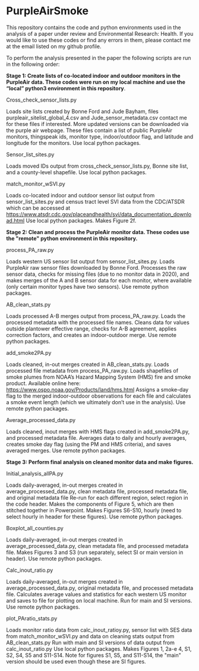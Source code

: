 # PurpleAirSmoke
This repository contains the code and python environments used in the analysis of a paper under review and Environmental Research: Health. If you would like to use these codes or find any errors in them, please contact me at the email listed on my github profile. 

To perform the analysis presented in the paper the following scripts are run in the following order:

**Stage 1: Create lists of co-located indoor and outdoor monitors in the PurpleAir data. These codes were run on my local machine and use the “local” python3 environment in this repository**.

Cross_check_sensor_lists.py

Loads site lists created by Bonne Ford and Jude Bayham, files purpleair_sitelist_global_4.csv and Jude_sensor_metadata.csv contact me for these files if interested. More updated versions can be downloaded via the purple air webpage. These files contain a list of public PurpleAir monitors, thingspeak ids, monitor type, indoor/outdoor flag, and latitude and longitude for the monitors. Use local python packages.

Sensor_list_sites.py

Loads moved IDs output from cross_check_sensor_lists.py, Bonne site list, and a county-level shapefile. Use local python packages.

match_monitor_wSVI.py

Loads co-located indoor and outdoor sensor list output from sensor_list_sites.py and census tract level SVI data from the CDC/ATSDR which can be accessed at https://www.atsdr.cdc.gov/placeandhealth/svi/data_documentation_download.html Use local python packages. Makes Figure 2f.

**Stage 2: Clean and process the PurpleAir monitor data. These codes use the "remote" python environment in this repository.**

process_PA_raw.py

Loads western US sensor list output from sensor_list_sites.py. Loads PurpleAir raw sensor files downloaded by Bonne Ford. Processes the raw sensor data, checks for missing files (due to no monitor data in 2020), and makes merges of the A and B sensor data for each monitor, where available (only certain monitor types have two sensors). Use remote python packages.

AB_clean_stats.py

Loads processed A-B merges output from process_PA_raw.py. Loads the processed metadata with the processed file names. Cleans data for values outside plantower effective range, checks for A-B agreement, applies correction factors, and creates an indoor-outdoor merge. Use remote python packages.

add_smoke2PA.py

Loads cleaned, in-out merges created in AB_clean_stats.py. Loads processed file metadata from process_PA_raw.py. Loads shapefiles of smoke plumes from NOAA’s Hazard Mapping System (HMS) fire and smoke product. Available online here: https://www.ospo.noaa.gov/Products/land/hms.html  Assigns a smoke-day flag to the merged indoor-outdoor observations for each file and calculates a smoke event length (which we ultimately don’t use in the analysis). Use remote python packages.

Average_processed_data.py

Loads cleaned, inout merges with HMS flags created in add_smoke2PA.py, and processed metadata file. Averages data to daily and hourly averages, creates smoke day flag (using the PM and HMS criteria), and saves averaged merges. Use remote python packages.

**Stage 3: Perform final analysis on cleaned monitor data and make figures.**

Initial_analysis_allPA.py

Loads daily-averaged, in-out merges created in average_processed_data.py, clean metadata file, processed metadata file, and original metadata file
Re-run for each different region, select region in the code header. Makes the components of Figure 5, which are then stitched together in Powerpoint.
Makes Figures S6-S10, hourly (need to select hourly in header for these figures). Use remote python packages.

Boxplot_all_counties.py

Loads daily-averaged, in-out merges created in average_processed_data.py, clean metadata file, and processed metadata file. Makes Figures 3 and S3 (run separately, select SI or main version in header). Use remote python packages.

Calc_inout_ratio.py

Loads daily-averaged, in-out merges created in average_processed_data.py, original metadata file, and processed metadata file. Calculates average values and statistics for each western US monitor and saves to file for plotting on local machine. Run for main and SI versions. Use remote python packages.

plot_PAratio_stats.py

Loads monitor ratio data from calc_inout_ratioy.py, sensor list with SES data from match_monitor_wSVI.py and data on cleaning stats output from AB_clean_stats.py
Run with main and SI versions of data output from calc_inout_ratio.py Use local python packages. Makes Figures 1, 2a-e 4, S1, S2, S4, S5 and S11-S14. Note for figures S1, S5, and S11-S14, the "main" version should be used even though these are SI figures. 
